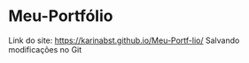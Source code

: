 # Meu-Portfólio
Link do site: https://karinabst.github.io/Meu-Portf-lio/
Salvando modificações no Git
